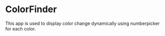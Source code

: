 # ColorFinder
This app is used to display color change dynamically using numberpicker for each color.
